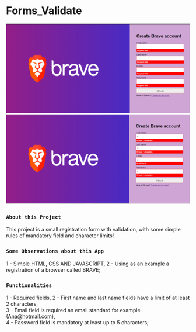 # Forms_Validate

![Preview-Screens](https://github.com/Ana204/Forms_Validate/blob/master/formularioBrave.png)
![Preview-Screens](https://github.com/Ana204/Forms_Validate/blob/master/formularioBrave2.png)

### `About this Project`
This project is a small registration form with validation, with some simple rules of mandatory field and character limits!

### `Some Observations about this App`
1 - Simple HTML, CSS AND JAVASCRIPT,
2 - Using as an example a registration of a browser called BRAVE;

###  `Functionalities`
1 - Required fields, 
2 - First name and last name fields have a limit of at least 2 characters, <br>
3 - Email field is required an email standard for example (Ana@hotmail.com), <br>
4 - Password field is mandatory at least up to 5 characters;

